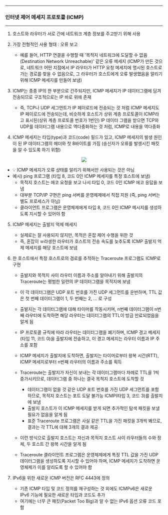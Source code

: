 -----
### 인터넷 제어 메세지 프로토콜 (ICMP)
-----
1. 호스트와 라우터가 서로 간에 네트워크 계층 정보를 주고받기 위해 사용
2. 가장 전형적인 사용 형태 : 오류 보고
   - 예를 들어, HTTP 연결을 수행할 때 '목적지 네트워크에 도달할 수 없음(Destination Network Unreachable)' 같은 오류 메세지 (ICMP가 만든 것으로, 네트워크 어떤 지점에서 IP 라우터가 HTTP 요청 메세지에 명시된 호스트로 가는 경로를 찾을 수 없음으로, 그 라우터가 호스트에게 오류 발생했음을 알리기 위해 ICMP 메세지를 만들어 보냄)

3. ICMP는 종종 IP의 한 부분으로 간주되지만, ICMP 메세지가 IP 데이터그램에 담겨 전송되므로 구조적으로는 IP 바로 위에 존재
   - 즉, TCP나 UDP 세그먼트가 IP 페이로드에 전송되는 것 처럼 ICMP 메세지도 IP 페이로드에 전송되는데, 비슷하게 호스트가 상위 계층 프로토콜이 ICMP라고 표시된(상위 계층 프로토콜 번호가 1번인) IP 데이터 그램을 받으면 TCP와 UDP를 데이터그램 내용으로 역다중화하는 것 처럼, ICMP로 내용을 역다중화

4. ICMP 메세지는 타입(type)과 코드(code) 필드가 있고, ICMP 메세지의 발생 원인이 된 IP 데이터그램의 헤더와 첫 8바이트를 가짐 (송신자가 오류를 발생시킨 패킷을 알 수 있도록 하기 위함)
<div align="center">
<img src="https://github.com/user-attachments/assets/2e513d01-811b-43bc-88eb-d4560a85c80b">
</div>

  - 💡 ICMP 메세지가 오류 상태를 알리기 위해서만 사용되는 것은 아님
  - 예시) ping 프로그램 (타입 8, 코드 0인 ICMP 메세지를 특정 호스트에 보냄)
    + 목적지 호스트는 에코 요청을 보고 나서 타입 0, 코드 0인 ICMP 에코 응답을 보냄
    + 대부분 TCP/IP 구현은 ping 서버를 운영체제에서 직접 지원 (즉, ping 서버는 별도 프로세스가 아님)
    + 클라이언트 프로그램은 운영체제에게 타입 8, 코드 0인 ICMP 메시지를 생성하도록 지시할 수 있어야 함

5. ICMP 메세지는 출발지 억제 메세지
   - 실제로는 잘 사용되지 않지만, 목적은 혼잡 제어 수행을 위한 것
   - 즉, 혼잡이 ㅂ라생한 라우터가 호스트의 전송 속도를 늦추도록 ICMP 출발지 억제 메세지를 해당 호스트에 보냄

6. 한 호스트에서 특정 호스트로의 경로를 추적하는 Traceroute 프로그램도 ICMP로 구현
   - 출발지와 목적지 사이 라우터 이름과 주소를 알아내기 위해 출발지의 Traceroute는 평범한 일련의 IP 데이터그램을 목적지에 보냄
   - 이 각 데이터그램은 UDP 포트 번호를 가진 UDP 세그먼트를 운반하며, TTL 값은 첫 번째 데이터그램이 1, 두 번째는 2, ... 로 구성
   - 출발지는 각 데이터그램에 대해 타이머를 작동시키며, n번쨰 데이터그램이 n번째 라우터에 도착하면 해당 라우터는 데이터그램의 TTL이 방금 만료되었음을 알게 됨
   - IP 프로토콜 규칙에 따라 라우터는 데이터그램을 폐기하며, ICMP 경고 메세지(타입 11, 코드 0)을 출발지에 전송하고, 이 경고 메세지는 라우터 이름과 IP 주소를 포함
   - ICMP 메세지가 출발지에 도착하면, 출발지는 타이머로부터 왕복 시간(RTT), ICMP 메세지로부터 n번째 라우터의 이름과 주소를 획득
   - Traceroute는 출발지가 자신이 보내는 각 데이터그램마다 차례로 TTL을 1씩 증가시키므로, 데이터그램 중 하나는 결국 목적지 호스트에 도착할 것
     + 데이터그램이 없을 것 같은 UDP 포트 번호를 가진 UDP 세그먼트를 포함하므로, 목적지 호스트는 포트 도달 불가능 ICMP(타입 3, 코드 3)를 출발지에 보냄
     + 출발지 호스트가 이 ICMP 메세지를 받게 되면 추가적인 탐색 패킷을 보낼 필요가 없음을 알게 됨
     + 표준 Traceroute 프로그램은 사실 같은 TTL을 가진 패킷을 3개씩 봬므로, 결과는 각 TTL에 대해 3개의 결과 제공

   - 이런 방식으로 출발지 호스트는 자신과 목적지 호스트 사이 라우터들의 수와 정체, 두 호스트 간 왕복 시간을 알게 됨
   - Traceroute 클라이언트 프로그램은 운영체제에게 특정 TTL 값을 가진 UDP 데이터그램을 생성하도록 지시할 수 있어야 하며, ICMP 메세지가 도착하면 운영체제가 이를 알리도록 할 수 있어야 함

  7. IPv6을 위한 새로운 ICMP 버전은 RFC 4443에 정의
     - 기존 ICMP 타입 및 코드 정의를 재구성하는 것 외에도 ICMPv6은 새로운 IPv6 기능에 필요한 새로운 타입과 코드도 추가
     - 여기에는 너무 큰 패킷(Packet Too Big)과 알 수 없는 IPv6 옵션 오류 코드 포함
